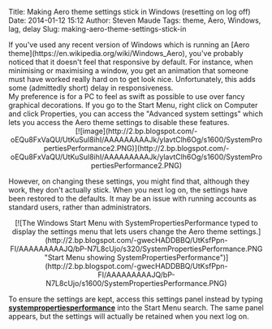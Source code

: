 Title: Making Aero theme settings stick in Windows (resetting on log off)
Date: 2014-01-12 15:12
Author: Steven Maude
Tags: theme, Aero, Windows, lag, delay
Slug: making-aero-theme-settings-stick-in

<div style="text-align: left;">
If you've used any recent version of Windows which is running an [Aero
theme](https://en.wikipedia.org/wiki/Windows_Aero), you've probably
noticed that it doesn't feel that responsive by default. For instance,
when minimising or maximising a window, you get an animation that
someone must have worked really hard on to get look nice. Unfortunately,
this adds some (admittedly short) delay in responsiveness.

</div>
<div style="text-align: left;">
  

</div>
My preference is for a PC to feel as swift as possible to use over fancy
graphical decorations. If you go to the Start Menu, right click on
Computer and click Properties, you can access the "Advanced system
settings" which lets you access the Aero theme settings to disable these
features.  
  

<div class="separator" style="clear: both; text-align: center;">
[![image](http://2.bp.blogspot.com/-oEQu8FxVaQU/UtKuSul8ihI/AAAAAAAAAJk/ylavtClh6Og/s1600/SystemPropertiesPerformance2.PNG)](http://2.bp.blogspot.com/-oEQu8FxVaQU/UtKuSul8ihI/AAAAAAAAAJk/ylavtClh6Og/s1600/SystemPropertiesPerformance2.PNG)

</div>
  
However, on changing these settings, you might find that, although they
work, they don't actually stick. When you next log on, the settings have
been restored to the defaults. It may be an issue with running accounts
as standard users, rather than administrators.  
  

<div class="separator" style="clear: both; text-align: center;">
[![The Windows Start Menu with SystemPropertiesPerformance typed to
display the settings menu that lets users change the Aero theme
settings.](http://2.bp.blogspot.com/-gwecHADDBBQ/UtKsfPpn-FI/AAAAAAAAAJQ/bP-N7L8cUjo/s320/SystemPropertiesPerformance.PNG "Start Menu showing SystemPropertiesPerformance")](http://2.bp.blogspot.com/-gwecHADDBBQ/UtKsfPpn-FI/AAAAAAAAAJQ/bP-N7L8cUjo/s1600/SystemPropertiesPerformance.PNG)

</div>
  
  
To ensure the settings are kept, access this settings panel instead by
typing
[**<span>systempropertiesperformance</span>**](http://hardforum.com/archive/index.php/t-1431776.html)
into the Start Menu search. The same panel appears, but the settings
will actually be retained when you next log on.

</p>

